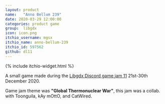 ```yaml
---
layout: product
name:   "Anno Bellum 239"
date: 2020-03-29 12:00:00
categories: product game
group:  libgdx
icon: icon.png
itchio_username: mgsx
itchio_name: anno-bellum-239
itchio_id: 597562
github: dl11
---
```


{% include itchio-widget.html %}

A small game made during the [Libgdx Discord game jam 11](https://itch.io/jam/libgdx-jam-march-2020) 21st-30th December 2020.

Game jam theme was **"Global Thermonuclear War"**, this jam was a collab. with Toonguila, kAy mOttO, and CatWired.
